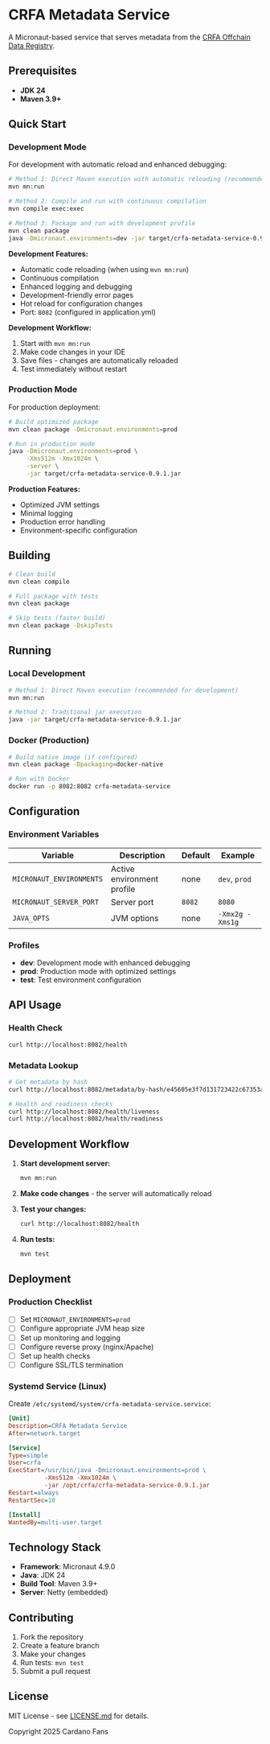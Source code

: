 # CRFA Metadata Service

A Micronaut-based service that serves metadata from the [CRFA Offchain Data Registry](https://github.com/Cardano-Fans/crfa-offchain-data-registry).

## Prerequisites

- **JDK 24**
- **Maven 3.9+**

## Quick Start

### Development Mode

For development with automatic reload and enhanced debugging:

```bash
# Method 1: Direct Maven execution with automatic reloading (recommended)
mvn mn:run

# Method 2: Compile and run with continuous compilation
mvn compile exec:exec

# Method 3: Package and run with development profile
mvn clean package
java -Dmicronaut.environments=dev -jar target/crfa-metadata-service-0.9.1.jar
```

**Development Features:**
- Automatic code reloading (when using `mvn mn:run`)
- Continuous compilation
- Enhanced logging and debugging
- Development-friendly error pages
- Hot reload for configuration changes
- Port: `8082` (configured in application.yml)

**Development Workflow:**
1. Start with `mvn mn:run`
2. Make code changes in your IDE
3. Save files - changes are automatically reloaded
4. Test immediately without restart

### Production Mode

For production deployment:

```bash
# Build optimized package
mvn clean package -Dmicronaut.environments=prod

# Run in production mode
java -Dmicronaut.environments=prod \
     -Xms512m -Xmx1024m \
     -server \
     -jar target/crfa-metadata-service-0.9.1.jar
```

**Production Features:**
- Optimized JVM settings
- Minimal logging
- Production error handling
- Environment-specific configuration

## Building

```bash
# Clean build
mvn clean compile

# Full package with tests
mvn clean package

# Skip tests (faster build)
mvn clean package -DskipTests
```

## Running

### Local Development
```bash
# Method 1: Direct Maven execution (recommended for development)
mvn mn:run

# Method 2: Traditional jar execution
java -jar target/crfa-metadata-service-0.9.1.jar
```

### Docker (Production)
```bash
# Build native image (if configured)
mvn clean package -Dpackaging=docker-native

# Run with Docker
docker run -p 8082:8082 crfa-metadata-service
```

## Configuration

### Environment Variables

| Variable | Description | Default | Example |
|----------|-------------|---------|---------|
| `MICRONAUT_ENVIRONMENTS` | Active environment profile | none | `dev`, `prod` |
| `MICRONAUT_SERVER_PORT` | Server port | `8082` | `8080` |
| `JAVA_OPTS` | JVM options | none | `-Xmx2g -Xms1g` |

### Profiles

- **dev**: Development mode with enhanced debugging
- **prod**: Production mode with optimized settings
- **test**: Test environment configuration

## API Usage

### Health Check
```bash
curl http://localhost:8082/health
```

### Metadata Lookup
```bash
# Get metadata by hash
curl http://localhost:8082/metadata/by-hash/e45605e3f7d131723422c67353a3d2e0cccc06192e2e92efab9c8deb | jq "."

# Health and readiness checks
curl http://localhost:8082/health/liveness
curl http://localhost:8082/health/readiness
```

## Development Workflow

1. **Start development server:**
   ```bash
   mvn mn:run
   ```

2. **Make code changes** - the server will automatically reload

3. **Test your changes:**
   ```bash
   curl http://localhost:8082/health
   ```

4. **Run tests:**
   ```bash
   mvn test
   ```

## Deployment

### Production Checklist

- [ ] Set `MICRONAUT_ENVIRONMENTS=prod`
- [ ] Configure appropriate JVM heap size
- [ ] Set up monitoring and logging
- [ ] Configure reverse proxy (nginx/Apache)
- [ ] Set up health checks
- [ ] Configure SSL/TLS termination

### Systemd Service (Linux)

Create `/etc/systemd/system/crfa-metadata-service.service`:

```ini
[Unit]
Description=CRFA Metadata Service
After=network.target

[Service]
Type=simple
User=crfa
ExecStart=/usr/bin/java -Dmicronaut.environments=prod \
          -Xms512m -Xmx1024m \
          -jar /opt/crfa/crfa-metadata-service-0.9.1.jar
Restart=always
RestartSec=10

[Install]
WantedBy=multi-user.target
```

## Technology Stack

- **Framework**: Micronaut 4.9.0
- **Java**: JDK 24
- **Build Tool**: Maven 3.9+
- **Server**: Netty (embedded)

## Contributing

1. Fork the repository
2. Create a feature branch
3. Make your changes
4. Run tests: `mvn test`
5. Submit a pull request

## License

MIT License - see [LICENSE.md](LICENSE.md) for details.

Copyright 2025 Cardano Fans
